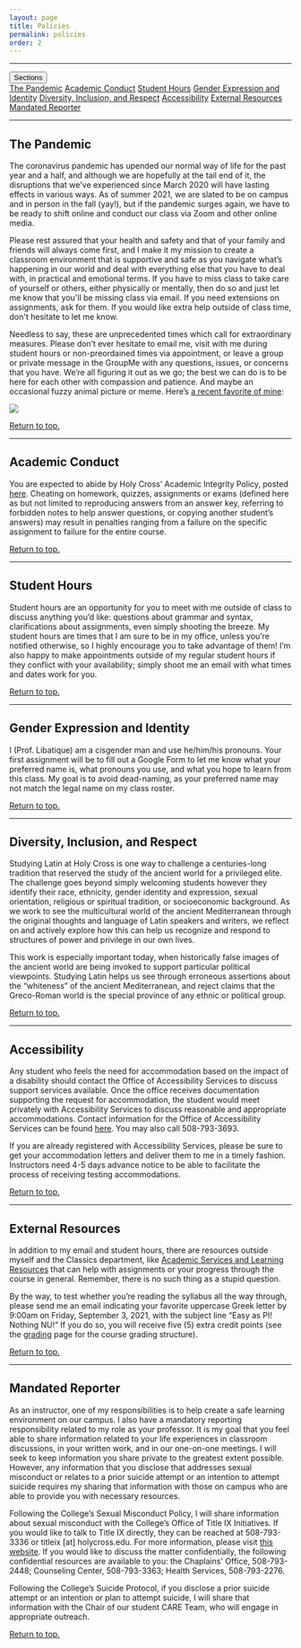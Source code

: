 ```yaml
---
layout: page
title: Policies
permalink: policies
order: 2
---
```


***

<div class="navdropdown">
  <button class="navdropbtn" onclick="toggleDropdown()">Sections <i class="fa fa-caret-down"></i></button>
  <div class="navdropdown-content" id="myDropdown">
    <a href="#the-pandemic">The Pandemic</a>
    <a href="#academic-conduct">Academic Conduct</a>
    <a href="#student-hours">Student Hours</a>
    <a href="#gender-expression-and-identity">Gender Expression and Identity</a>
    <a href="#diversity-inclusion-and-respect">Diversity, Inclusion, and Respect</a>
    <a href="#accessibility">Accessibility</a>
    <a href="#external-resources">External Resources</a>
    <a href="#mandated-reporter">Mandated Reporter</a>
  </div>
</div>

***

## The Pandemic

The coronavirus pandemic has upended our normal way of life for the past year and a half, and although we are hopefully at the tail end of it, the disruptions that we've experienced since March 2020 will have lasting effects in various ways. As of summer 2021, we are slated to be on campus and in person in the fall (yay!), but if the pandemic surges again, we have to be ready to shift online and conduct our class via Zoom and other online media.

Please rest assured that your health and safety and that of your family and friends will always come first, and I make it my mission to create a classroom environment that is supportive and safe as you navigate what’s happening in our world and deal with everything else that you have to deal with, in practical and emotional terms. If you have to miss class to take care of yourself or others, either physically or mentally, then do so and just let me know that you'll be missing class via email. If you need extensions on assignments, ask for them. If you would like extra help outside of class time, don't hesitate to let me know.

Needless to say, these are unprecedented times which call for extraordinary measures. Please don’t ever hesitate to email me, visit with me during student hours or non-preordained times via appointment, or leave a group or private message in the GroupMe with any questions, issues, or concerns that you have. We’re all figuring it out as we go; the best we can do is to be here for each other with compassion and patience. And maybe an occasional fuzzy animal picture or meme. Here’s [a recent favorite of mine](https://twitter.com/DrMRFrancis/status/1130553886585044993):

![](https://libatique.info/GREK214-S21/public/IMG_0877.jpg)

[Return to top.](#top)

***

## Academic Conduct

You are expected to abide by Holy Cross’ Academic Integrity Policy, posted [here](https://catalog.holycross.edu/requirements-policies/academic-policies/#academicintegritytext). Cheating on homework, quizzes, assignments or exams (defined here as but not limited to reproducing answers from an answer key, referring to forbidden notes to help answer questions, or copying another student’s answers) may result in penalties ranging from a failure on the specific assignment to failure for the entire course.

[Return to top.](#top)

***

## Student Hours

Student hours are an opportunity for you to meet with me outside of class to discuss anything you’d like: questions about grammar and syntax, clarifications about assignments, even simply shooting the breeze. My student hours are times that I am sure to be in my office, unless you’re notified otherwise, so I highly encourage you to take advantage of them! I’m also happy to make appointments outside of my regular student hours if they conflict with your availability; simply shoot me an email with what times and dates work for you.

[Return to top.](#top)

***

## Gender Expression and Identity

I (Prof. Libatique) am a cisgender man and use he/him/his pronouns. Your first assignment will be to fill out a Google Form to let me know what your preferred name is, what pronouns you use, and what you hope to learn from this class. My goal is to avoid dead-naming, as your preferred name may not match the legal name on my class roster.

[Return to top.](#top)

***

## Diversity, Inclusion, and Respect

Studying Latin at Holy Cross is one way to challenge a centuries-long tradition that reserved the study of the ancient world for a privileged elite. The challenge goes beyond simply welcoming students however they identify their race, ethnicity, gender identity and expression, sexual orientation, religious or spiritual tradition, or socioeconomic background. As we work to see the multicultural world of the ancient Mediterranean through the original thoughts and language of Latin speakers and writers, we reflect on and actively explore how this can help us recognize and respond to structures of power and privilege in our own lives.

This work is especially important today, when historically false images of the ancient world are being invoked to support particular political viewpoints. Studying Latin helps us see through erroneous assertions about the “whiteness” of the ancient Mediterranean, and reject claims that the Greco-Roman world is the special province of any ethnic or political group.

[Return to top.](#top)

***

## Accessibility

Any student who feels the need for accommodation based on the impact of a disability should contact the Office of Accessibility Services to discuss support services available. Once the office receives documentation supporting the request for accommodation, the student would meet privately with Accessibility Services to discuss reasonable and appropriate accommodations. Contact information for the Office of Accessibility Services can be found [here](https://www.holycross.edu/health-wellness-and-access/office-accessibility-services). You may also call 508-793-3693.

If you are already registered with Accessibility Services, please be sure to get your accommodation letters and deliver them to me in a timely fashion. Instructors need 4-5 days advance notice to be able to facilitate the process of receiving testing accommodations.

[Return to top.](#top)

***

## External Resources

In addition to my email and student hours, there are resources outside myself and the Classics department, like [Academic Services and Learning Resources](https://www.holycross.edu/support-and-resources/academic-services-and-learning-resources) that can help with assignments or your progress through the course in general. Remember, there is no such thing as a stupid question.

By the way, to test whether you’re reading the syllabus all the way through, please send me an email indicating your favorite uppercase Greek letter by 9:00am on Friday, September 3, 2021, with the subject line “Easy as PI! Nothing NU!” If you do so, you will receive five (5) extra credit points (see the [grading](/course_info/grading) page for the course grading structure).

[Return to top.](#top)

***

## Mandated Reporter

As an instructor, one of my responsibilities is to help create a safe learning environment on our campus.  I also have a mandatory reporting responsibility related to my role as your professor. It is my goal that you feel able to share information related to your life experiences in classroom discussions, in your written work, and in our one-on-one meetings. I will seek to keep information you share private to the greatest extent possible. However, any information that you disclose that addresses sexual misconduct or relates to a prior suicide attempt or an intention to attempt suicide requires my sharing that information with those on campus who are able to provide you with necessary resources.

Following the College’s Sexual Misconduct Policy, I will share information about sexual misconduct with the College’s Office of Title IX Initiatives. If you would like to talk to Title IX directly, they can be reached at 508-793-3336 or titleix [at] holycross.edu.  For more information, please visit [this website](https://www.holycross.edu/sexual-respect-and-title-ix). If you would like to discuss the matter confidentially, the following confidential resources are available to you: the Chaplains' Office, 508-793-2448; Counseling Center, 508-793-3363; Health Services, 508-793-2276.

Following the College’s Suicide Protocol, if you disclose a prior suicide attempt or an intention or plan to attempt suicide, I will share that information with the Chair of our student CARE Team, who will engage in appropriate outreach.

[Return to top.](#top)
